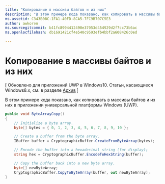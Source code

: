 ```yaml
---
title: "Копирование в массивы байтов и из них"
description: "В этом примере кода показано, как копировать в массивы байтов и из них в приложении универсальной платформы Windows (UWP)."
ms.assetid: C343B08C-1FA1-40FD-8CA5-7FC9B707C5E3
author: awkoren
ms.sourcegitcommit: b41fc8994412490e37053d454929d2f7cc73b6ac
ms.openlocfilehash: db1691421cf4e540c9593efb4bbf2a608426c0ed

---
```


# Копирование в массивы байтов и из них


\[ Обновлено для приложений UWP в Windows10. Статьи, касающиеся Windows8.x, см. в разделе [Архив](http://go.microsoft.com/fwlink/p/?linkid=619132) \]

В этом примере кода показано, как копировать в массивы байтов и из них в приложении универсальной платформы Windows (UWP).

```cs
public void ByteArrayCopy()
{
    // Initialize a byte array.
    byte[] bytes = { 0, 1, 2, 3, 4, 5, 6, 7, 8, 9, 10 };

    // Create a buffer from the byte array.
    IBuffer buffer = CryptographicBuffer.CreateFromByteArray(bytes);

    // Encode the buffer into a hexadecimal string (for display);
    string hex = CryptographicBuffer.EncodeToHexString(buffer);

    // Copy the buffer back into a new byte array.
    byte[] newByteArray;
    CryptographicBuffer.CopyToByteArray(buffer, out newByteArray);
}
```


<!--HONumber=Jun16_HO4-->


